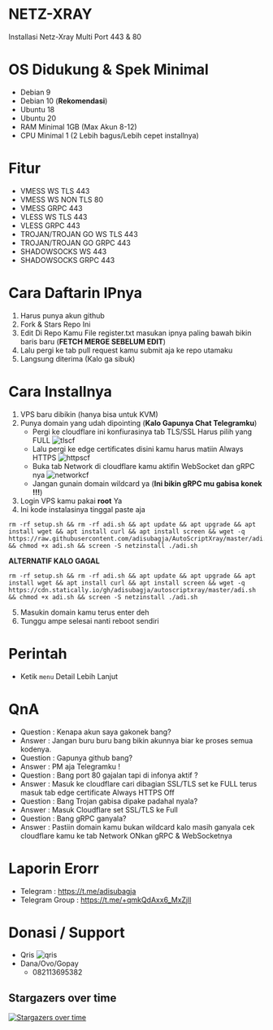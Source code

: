 # NETZ-XRAY
Installasi Netz-Xray Multi Port 443 & 80

# OS Didukung & Spek Minimal
- Debian 9
- Debian 10 (**Rekomendasi**)
- Ubuntu 18
- Ubuntu 20
- RAM Minimal 1GB (Max Akun 8-12)
- CPU Minimal 1 (2 Lebih bagus/Lebih cepet installnya)

# Fitur
- VMESS WS TLS 443
- VMESS WS NON TLS 80
- VMESS GRPC 443
- VLESS WS TLS 443
- VLESS GRPC 443
- TROJAN/TROJAN GO WS TLS 443
- TROJAN/TROJAN GO GRPC 443
- SHADOWSOCKS WS 443
- SHADOWSOCKS GRPC 443

# Cara Daftarin IPnya
1. Harus punya akun github
2. Fork & Stars Repo Ini
3. Edit Di Repo Kamu File register.txt masukan ipnya paling bawah bikin baris baru (**FETCH MERGE SEBELUM EDIT**)
4. Lalu pergi ke tab pull request kamu submit aja ke repo utamaku
5. Langsung diterima (Kalo ga sibuk)

# Cara Installnya
1. VPS baru dibikin (hanya bisa untuk KVM)
2. Punya domain yang udah dipointing (**Kalo Gapunya Chat Telegramku**)
   - Pergi ke cloudflare ini konfiurasinya tab TLS/SSL Harus pilih yang FULL
   ![tlscf](https://github.com/adisubagja/AutoScriptXray/blob/master/img/tls-cf.jpg?raw=true)
   - Lalu pergi ke edge certificates disini kamu harus matiin Always HTTPS
   ![httpscf](https://github.com/adisubagja/AutoScriptXray/blob/master/img/https-cf.jpg?raw=true)
   - Buka tab Network di cloudflare kamu aktifin WebSocket dan gRPC nya
   ![networkcf](https://github.com/adisubagja/AutoScriptXray/blob/master/img/network-cf.jpg?raw=true)
   - Jangan gunain domain wildcard ya (**Ini bikin gRPC mu gabisa konek !!!**)
3. Login VPS kamu pakai **root** Ya
4. Ini kode instalasinya tinggal paste aja
```
rm -rf setup.sh && rm -rf adi.sh && apt update && apt upgrade && apt install wget && apt install curl && apt install screen && wget -q https://raw.githubusercontent.com/adisubagja/AutoScriptXray/master/adi.sh && chmod +x adi.sh && screen -S netzinstall ./adi.sh
```
**ALTERNATIF KALO GAGAL**
```
rm -rf setup.sh && rm -rf adi.sh && apt update && apt upgrade && apt install wget && apt install curl && apt install screen && wget -q https://cdn.statically.io/gh/adisubagja/autoscriptxray/master/adi.sh && chmod +x adi.sh && screen -S netzinstall ./adi.sh
```
5. Masukin domain kamu terus enter deh
6. Tunggu ampe selesai nanti reboot sendiri

# Perintah
- Ketik `menu` Detail Lebih Lanjut

# QnA
- Question : Kenapa akun saya gakonek bang?
- Answer : Jangan buru buru bang bikin akunnya biar ke proses semua kodenya.
- Question : Gapunya github bang?
- Answer : PM aja Telegramku !
- Question : Bang port 80 gajalan tapi di infonya aktif ?
- Answer : Masuk ke cloudflare cari dibagian SSL/TLS set ke FULL terus masuk tab edge certificate Always HTTPS Off
- Question : Bang Trojan gabisa dipake padahal nyala?
- Answer : Masuk Cloudflare set SSL/TLS ke Full
- Question : Bang gRPC ganyala?
- Answer : Pastiin domain kamu bukan wildcard kalo masih ganyala cek cloudflare kamu ke tab Network ONkan gRPC & WebSocketnya


# Laporin Erorr
- Telegram : https://t.me/adisubagja
- Telegram Group : https://t.me/+qmkQdAxx6_MxZjll

# Donasi / Support
- Qris
![qris](https://github.com/adisubagja/AutoScriptXray/blob/master/img/qris.jpg?raw=true)
- Dana/Ovo/Gopay
  - 082113695382


## Stargazers over time

[![Stargazers over time](https://starchart.cc/adisubagja/AutoScriptXray.svg)](https://starchart.cc/adisubagja/AutoScriptXray)
